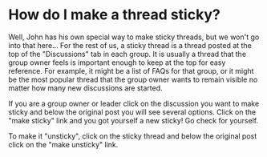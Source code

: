 # How do I make a thread sticky?

Well, John has his own special way to make sticky threads, but we won't go into that here... For the rest of us, a sticky thread is a thread posted at the top of the "Discussions" tab in each group. It is usually a thread that the group owner feels is important enough to keep at the top for easy reference. For example, it might be a list of FAQs for that group, or it might be the most popular thread that the group owner wants to remain visible no matter how many new discussions are started.

If you are a group owner or leader click on the discussion you want to make sticky and below the original post you will see several options. Click on the "make sticky" link and you got yourself a new sticky! Go check for yourself.

To make it "unsticky", click on the sticky thread and below the original post click on the "make unsticky" link.
